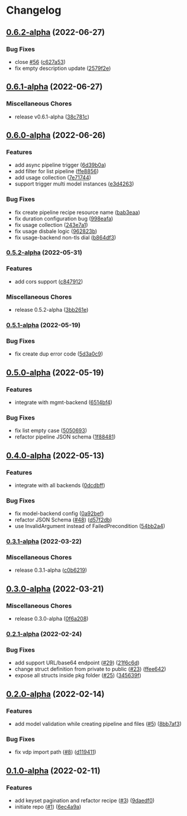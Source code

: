 # Changelog

## [0.6.2-alpha](https://github.com/instill-ai/pipeline-backend/compare/v0.6.1-alpha...v0.6.2-alpha) (2022-06-27)


### Bug Fixes

* close [#56](https://github.com/instill-ai/pipeline-backend/issues/56) ([c627a53](https://github.com/instill-ai/pipeline-backend/commit/c627a539999d65bc96ac6f88e2bd203548c34825))
* fix empty description update ([2579f2e](https://github.com/instill-ai/pipeline-backend/commit/2579f2eb6d1b1cd0935feffa3dd5084e3ec0851d))

## [0.6.1-alpha](https://github.com/instill-ai/pipeline-backend/compare/v0.6.0-alpha...v0.6.1-alpha) (2022-06-27)


### Miscellaneous Chores

* release v0.6.1-alpha ([38c781c](https://github.com/instill-ai/pipeline-backend/commit/38c781c8fb6af410669bed8e020f74785e44f2fe))

## [0.6.0-alpha](https://github.com/instill-ai/pipeline-backend/compare/v0.5.2-alpha...v0.6.0-alpha) (2022-06-26)


### Features

* add async pipeline trigger ([6d39b0a](https://github.com/instill-ai/pipeline-backend/commit/6d39b0aac6bf3475cfc29899e47810a38501a9ea))
* add filter for list pipeline ([ffe8856](https://github.com/instill-ai/pipeline-backend/commit/ffe8856dba23128e190c9a841eba616c80f0ba8e))
* add usage collection ([7e71744](https://github.com/instill-ai/pipeline-backend/commit/7e71744b6c1dd78612bcb849042d4129b04b017e))
* support trigger multi model instances ([e3d4263](https://github.com/instill-ai/pipeline-backend/commit/e3d4263caf7f32d0e4bc25783d148a34c26268da))


### Bug Fixes

* fix create pipeline recipe resource name ([bab3eaa](https://github.com/instill-ai/pipeline-backend/commit/bab3eaa588be4ce058027967c015ed2dbba2bc5b))
* fix duration configuration bug ([998eafa](https://github.com/instill-ai/pipeline-backend/commit/998eafaf1d43fd568ae0af8699e7470f99c975cb))
* fix usage collection ([243e7a1](https://github.com/instill-ai/pipeline-backend/commit/243e7a14298cc4db8981e39e6c1dc078e721826e))
* fix usage disbale logic ([962823b](https://github.com/instill-ai/pipeline-backend/commit/962823b9822da510efa703f82a0f7a8612ce3348))
* fix usage-backend non-tls dial ([b864df3](https://github.com/instill-ai/pipeline-backend/commit/b864df3c7461b06059b82b7e09be6bf9e793bc28))

### [0.5.2-alpha](https://github.com/instill-ai/pipeline-backend/compare/v0.5.1-alpha...v0.5.2-alpha) (2022-05-31)


### Features

* add cors support ([c847912](https://github.com/instill-ai/pipeline-backend/commit/c847912a9f5745c5dd807fdecb7be97b77592655))


### Miscellaneous Chores

* release 0.5.2-alpha ([3bb261e](https://github.com/instill-ai/pipeline-backend/commit/3bb261eebce009385018004ce20c78ae8ef62ab9))

### [0.5.1-alpha](https://github.com/instill-ai/pipeline-backend/compare/v0.5.0-alpha...v0.5.1-alpha) (2022-05-19)


### Bug Fixes

* fix create dup error code ([5d3a0c9](https://github.com/instill-ai/pipeline-backend/commit/5d3a0c98c480e22f03da43126742466a91f14993))

## [0.5.0-alpha](https://github.com/instill-ai/pipeline-backend/compare/v0.4.0-alpha...v0.5.0-alpha) (2022-05-19)


### Features

* integrate with mgmt-backend ([6514bf4](https://github.com/instill-ai/pipeline-backend/commit/6514bf431975cd84bad5a6f54b4e137f25db5941))


### Bug Fixes

* fix list empty case ([5050693](https://github.com/instill-ai/pipeline-backend/commit/5050693177c60ee81e04434efe0036393160e6cf))
* refactor pipeline JSON schema ([1f88481](https://github.com/instill-ai/pipeline-backend/commit/1f88481b393ed48999d64bf2a44ff68e27c06a5d))

## [0.4.0-alpha](https://github.com/instill-ai/pipeline-backend/compare/v0.3.1-alpha...v0.4.0-alpha) (2022-05-13)


### Features

* integrate with all backends ([0dcdbff](https://github.com/instill-ai/pipeline-backend/commit/0dcdbff578e922804f9a8060ebd20f5e5b151794))


### Bug Fixes

* fix model-backend config ([0a92bef](https://github.com/instill-ai/pipeline-backend/commit/0a92bef81834e417f2e43b74cd73d589dd0095ae))
* refactor JSON Schema ([#48](https://github.com/instill-ai/pipeline-backend/issues/48)) ([d57f2db](https://github.com/instill-ai/pipeline-backend/commit/d57f2db9e1e11ea1e13a8f7f725c70b39ceee03c))
* use InvalidArgument instead of FailedPrecondition ([54bb2a4](https://github.com/instill-ai/pipeline-backend/commit/54bb2a4036006c6151eb09a3ed909746b0b676f8))

### [0.3.1-alpha](https://github.com/instill-ai/pipeline-backend/compare/v0.3.0-alpha...v0.3.1-alpha) (2022-03-22)


### Miscellaneous Chores

* release 0.3.1-alpha ([c0b6219](https://github.com/instill-ai/pipeline-backend/commit/c0b6219a34db501988e40c1bc319e484869e3e20))

## [0.3.0-alpha](https://github.com/instill-ai/pipeline-backend/compare/v0.2.1-alpha...v0.3.0-alpha) (2022-03-21)


### Miscellaneous Chores

* release 0.3.0-alpha ([0f6a208](https://github.com/instill-ai/pipeline-backend/commit/0f6a2085b6a727996d94e5364969ee989137c52f))

### [0.2.1-alpha](https://github.com/instill-ai/pipeline-backend/compare/v0.2.0-alpha...v0.2.1-alpha) (2022-02-24)


### Bug Fixes

* add support URL/base64 endpoint ([#29](https://github.com/instill-ai/pipeline-backend/issues/29)) ([21f6c6d](https://github.com/instill-ai/pipeline-backend/commit/21f6c6d665c48cd78d2d41036ab50a50663a98bc))
* change struct definition from private to public ([#23](https://github.com/instill-ai/pipeline-backend/issues/23)) ([ffee642](https://github.com/instill-ai/pipeline-backend/commit/ffee6425c6c0f9833bde2dd7c47baae548326d26))
* expose all structs inside pkg folder ([#25](https://github.com/instill-ai/pipeline-backend/issues/25)) ([345639f](https://github.com/instill-ai/pipeline-backend/commit/345639f70bf1fcfb6d0c1a049f5cfa0620840e3a))

## [0.2.0-alpha](https://github.com/instill-ai/pipeline-backend/compare/v0.1.0-alpha...v0.2.0-alpha) (2022-02-14)


### Features

* add model validation while creating pipeline and files ([#5](https://github.com/instill-ai/pipeline-backend/issues/5)) ([8bb7af3](https://github.com/instill-ai/pipeline-backend/commit/8bb7af3e342a0fba865b7c7568aaa258766f6d8e))


### Bug Fixes

* fix vdp import path ([#8](https://github.com/instill-ai/pipeline-backend/issues/8)) ([d119411](https://github.com/instill-ai/pipeline-backend/commit/d119411d04c768992860d943081a275284b330bc))

## [0.1.0-alpha](https://github.com/instill-ai/pipeline-backend/compare/v0.0.0-alpha...v0.1.0-alpha) (2022-02-11)


### Features

* add keyset pagination and refactor recipe ([#3](https://github.com/instill-ai/pipeline-backend/issues/3)) ([9daedf0](https://github.com/instill-ai/pipeline-backend/commit/9daedf0f6ea6280f70381cbc66ddb726bc7ae339))
* initiate repo ([#1](https://github.com/instill-ai/pipeline-backend/issues/1)) ([6ec4a9a](https://github.com/instill-ai/pipeline-backend/commit/6ec4a9abf969d1e561f4097b4c74916b73e2e88a))

